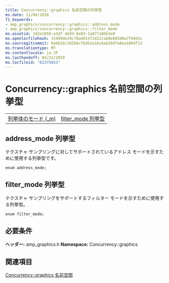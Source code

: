 ```yaml
---
title: Concurrency::graphics 名前空間の列挙型
ms.date: 11/04/2016
f1_keywords:
- amp_graphics/concurrency::graphics::address_mode
- amp_graphics/concurrency::graphics::filter_mode
ms.assetid: 1d2e1859-a3d7-4d3d-8e03-1a877a86b3e0
ms.openlocfilehash: 15499de29c70a4015f1412cab8e803d0a7fb043c
ms.sourcegitcommit: 0ab61bc3d2b6cfbd52a16c6ab2b97a8ea1864f12
ms.translationtype: MT
ms.contentlocale: ja-JP
ms.lasthandoff: 04/23/2019
ms.locfileid: "62375653"
---
```

# <a name="concurrencygraphics-namespace-enums"></a>Concurrency::graphics 名前空間の列挙型

|||
|-|-|
|[列挙体のモード (_m)](#address_mode)|[filter_mode 列挙型](#filter_mode)|

##  <a name="address_mode"></a>  address_mode 列挙型

テクスチャ サンプリングに対してサポートされているアドレス モードを示すために使用する列挙型です。

```
enum address_mode;
```

##  <a name="filter_mode"></a>  filter_mode 列挙型

テクスチャ サンプリングをサポートするフィルター モードを示すために使用する列挙型。

```
enum filter_mode;
```

## <a name="requirements"></a>必要条件

**ヘッダー:** amp_graphics.h **Namespace:** Concurrency::graphics

## <a name="see-also"></a>関連項目

[Concurrency::graphics 名前空間](concurrency-graphics-namespace.md)
